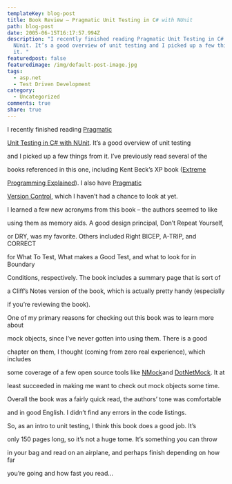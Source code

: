 ```yaml
---
templateKey: blog-post
title: Book Review – Pragmatic Unit Testing in C# with NUnit
path: blog-post
date: 2005-06-15T16:17:57.994Z
description: "I recently finished reading Pragmatic Unit Testing in C# with
  NUnit. It’s a good overview of unit testing and I picked up a few things from
  it. "
featuredpost: false
featuredimage: /img/default-post-image.jpg
tags:
  - asp.net
  - Test Driven Development
category:
  - Uncategorized
comments: true
share: true
---
```

<!--StartFragment-->

I recently finished reading [Pragmatic](http://www.amazon.com/exec/obidos/ASIN/0974514020/aspalliancecom)

[Unit Testing in C# with NUnit](http://www.amazon.com/exec/obidos/ASIN/0974514020/aspalliancecom). It’s a good overview of unit testing

and I picked up a few things from it. I’ve previously read several of the

books referenced in this one, including Kent Beck’s XP book ([Extreme](http://www.amazon.com/exec/obidos/ASIN/0321278658/aspalliancecom)

[Programming Explained](http://www.amazon.com/exec/obidos/ASIN/0321278658/aspalliancecom)). I also have [Pragmatic](http://www.amazon.com/exec/obidos/ASIN/0974514004/aspalliancecom)

[Version Control](http://www.amazon.com/exec/obidos/ASIN/0974514004/aspalliancecom), which I haven’t had a chance to look at yet.

I learned a few new acronyms from this book – the authors seemed to like

using them as memory aids. A good design principal, Don’t Repeat Yourself,

or DRY, was my favorite. Others included Right BICEP, A-TRIP, and CORRECT

for What To Test, What makes a Good Test, and what to look for in Boundary

Conditions, respectively. The book includes a summary page that is sort of

a Cliff’s Notes version of the book, which is actually pretty handy (especially

if you’re reviewing the book).

One of my primary reasons for checking out this book was to learn more about

mock objects, since I’ve never gotten into using them. There is a good

chapter on them, I thought (coming from zero real experience), which includes

some coverage of a few open source tools like [NMock](http://nmock.truemesh.com/)and [DotNetMock](http://sourceforge.net/projects/dotnetmock). It at

least succeeded in making me want to check out mock objects some time.

Overall the book was a fairly quick read, the authors’ tone was comfortable

and in good English. I didn’t find any errors in the code listings.

So, as an intro to unit testing, I think this book does a good job. It’s

only 150 pages long, so it’s not a huge tome. It’s something you can throw

in your bag and read on an airplane, and perhaps finish depending on how far

you’re going and how fast you read…

<!--EndFragment-->